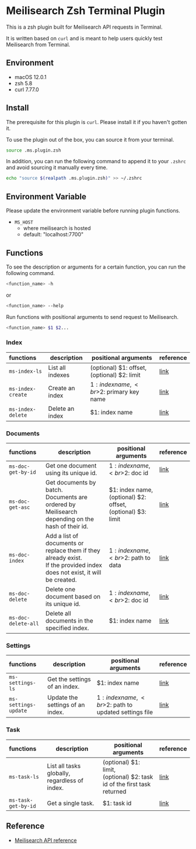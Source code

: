 # Meilisearch Zsh Terminal Plugin

This is a zsh plugin built for Meilisearch API requests in Terminal.

It is written based on `curl` and is meant to help users quickly test
Meilisearch from Terminal.


## Environment
- macOS 12.0.1
- zsh 5.8
- curl 7.77.0


## Install
The prerequisite for this plugin is `curl`. Please install it if you haven't
gotten it.

To use the plugin out of the box, you can source it from your terminal.
```bash
source .ms.plugin.zsh
```

In addition, you can run the following command to append it to your `.zshrc` and
avoid sourcing it manually every time.
```bash
echo "source $(realpath .ms.plugin.zsh)" >> ~/.zshrc
```


## Environment Variable
Please update the environment variable before running plugin functions.
- `MS_HOST`
  - where meilisearch is hosted
  - default: "localhost:7700"


## Functions
To see the description or arguments for a certain function, you can run the
following command.
```bash
<function_name> -h
```
or
```bash
<function_name> --help
```

Run functions with positional arguments to send request to Meilisearch.
```bash
<function_name> $1 $2...
```

### Index
| functions         | description      | positional arguments                           | reference                                                                        |
|:------------------|------------------|------------------------------------------------|----------------------------------------------------------------------------------|
| `ms-index-ls`     | List all indexes | (optional) $1: offset,<br>(optional) $2: limit | [link](https://docs.meilisearch.com/reference/api/indexes.html#list-all-indexes) |
| `ms-index-create` | Create an index  | $1: index name,<br>$2: primary key name        | [link](https://docs.meilisearch.com/reference/api/indexes.html#create-an-index)  |
| `ms-index-delete` | Delete an index  | $1: index name                                 | [link](https://docs.meilisearch.com/reference/api/indexes.html#delete-an-index)  |


### Documents
| functions           | description                                                                                                                 | positional arguments                                              | reference                                                                                  |
|:--------------------|-----------------------------------------------------------------------------------------------------------------------------|-------------------------------------------------------------------|--------------------------------------------------------------------------------------------|
| `ms-doc-get-by-id`  | Get one document using its unique id.                                                                                       | $1: index name,<br>$2: doc id                                     | [link](https://docs.meilisearch.com/reference/api/documents.html#get-one-document)         |
| `ms-doc-get-asc`    | Get documents by batch.<br>Documents are ordered by Meilisearch depending on the hash of their id.                          | $1: index name,<br>(optional) $2: offset,<br>(optional) $3: limit | [link](https://docs.meilisearch.com/reference/api/documents.html#get-documents)            |
| `ms-doc-index`      | Add a list of documents or replace them if they already exist.<br>If the provided index does not exist, it will be created. | $1: index name,<br>$2: path to data                               | [link](https://docs.meilisearch.com/reference/api/documents.html#add-or-replace-documents) |
| `ms-doc-delete`     | Delete one document based on its unique id.                                                                                 | $1: index name,<br>$2: doc id                                     | [link](https://docs.meilisearch.com/reference/api/documents.html#delete-one-document)      |
| `ms-doc-delete-all` | Delete all documents in the specified index.                                                                                | $1: index name                                                    | [link](https://docs.meilisearch.com/reference/api/documents.html#delete-all-documents)     |


### Settings
| functions            | description                      | positional arguments                                 | reference                                                                        |
|:---------------------|----------------------------------|------------------------------------------------------|----------------------------------------------------------------------------------|
| `ms-settings-ls`     | Get the settings of an index.    | $1: index name                                       | [link](https://docs.meilisearch.com/reference/api/settings.html#get-settings)    |
| `ms-settings-update` | Update the settings of an index. | $1: index name,<br>$2: path to updated settings file | [link](https://docs.meilisearch.com/reference/api/settings.html#update-settings) |


### Task
| functions           | description                                   | positional arguments                                                     | reference                                                                  |
|:--------------------|-----------------------------------------------|--------------------------------------------------------------------------|----------------------------------------------------------------------------|
| `ms-task-ls`        | List all tasks globally, regardless of index. | (optional) $1: limit,<br>(optional) $2: task id of the first task returned | [link](https://docs.meilisearch.com/reference/api/tasks.html#get-tasks)    |
| `ms-task-get-by-id` | Get a single task.                            | $1: task id                                                              | [link](https://docs.meilisearch.com/reference/api/tasks.html#get-one-task) |


## Reference
- [Meilisearch API reference](https://docs.meilisearch.com/reference/api/overview.html)
